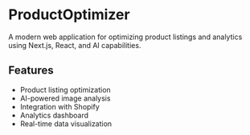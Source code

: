 # ProductOptimizer

A modern web application for optimizing product listings and analytics using Next.js, React, and AI capabilities.

## Features
- Product listing optimization
- AI-powered image analysis
- Integration with Shopify
- Analytics dashboard
- Real-time data visualization
